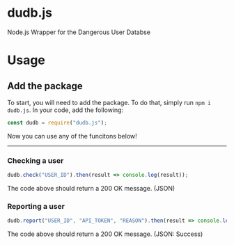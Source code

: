 # dudb.js
Node.js Wrapper for the Dangerous User Databse

# Usage

## Add the package
To start, you will need to add the package. To do that, simply run `npm i dudb.js`. In your code, add the following:
```js
const dudb = require("dudb.js");
```
Now you can use any of the funcitons below!

---

### Checking a user
```js
dudb.check("USER_ID").then(result => console.log(result));
```
The code above should return a 200 OK message. (JSON)

### Reporting a user
```js
dudb.report("USER_ID", "API_TOKEN", "REASON").then(result => console.log(result));
```
The code above should return a 200 OK message. (JSON: Success)